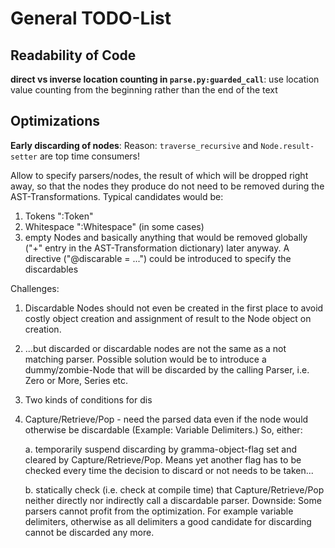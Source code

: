 General TODO-List
=================


Readability of Code
-------------------

**direct vs inverse location counting in `parse.py:guarded_call`**: 
use location value counting from the beginning rather than the end of 
the text


Optimizations
-------------

**Early discarding of nodes**: 
Reason: `traverse_recursive` and `Node.result-setter` are top time consumers!

Allow to specify parsers/nodes, the result of which
will be dropped right away, so that the nodes they produce do not need to be
removed during the AST-Transformations. Typical candidates would be:
1. Tokens ":Token"
2. Whitespace ":Whitespace" (in some cases)
3. empty Nodes
and basically anything that would be removed globally ("+" entry in the
AST-Transformation dictionary) later anyway.
A directive ("@discarable = ...") could be introduced to specify the discardables

Challenges:

1. Discardable Nodes should not even be created in the first place to avoid
   costly object creation and assignment of result to the Node object on 
   creation.
   
2. ...but discarded or discardable nodes are not the same as a not matching parser.
   Possible solution would be to introduce a dummy/zombie-Node that will be discarded
   by the calling Parser, i.e. Zero or More, Series etc. 

3. Two kinds of conditions for dis

4. Capture/Retrieve/Pop - need the parsed data even if the node would otherwise
   be discardable (Example: Variable Delimiters.) So, either:
   
   a. temporarily suspend discarding by gramma-object-flag set and cleared by
      Capture/Retrieve/Pop. Means yet another flag has to be checked every time
      the decision to discard or not needs to be taken... 

   b. statically check (i.e. check at compile time) that Capture/Retrieve/Pop 
      neither directly nor indirectly call a discardable parser. Downside:
      Some parsers cannot profit from the optimization. For example variable
      delimiters, otherwise as all delimiters a good candidate for discarding
      cannot be discarded any more.  
